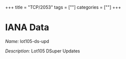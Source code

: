+++
title = "TCP/2053"
tags = [""]
categories = [""]
+++

# IANA Data

_Name:_ lot105-ds-upd

_Description:_ Lot105 DSuper Updates

